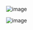![image](https://github.com/YamamotoDesu/JetpackComposeEx/assets/47273077/9f494adf-a164-427d-91b8-18cbb60e6339)

![image](https://github.com/YamamotoDesu/JetpackComposeEx/assets/47273077/aa44789e-e619-4a16-af89-2a0ffa506ba3)
